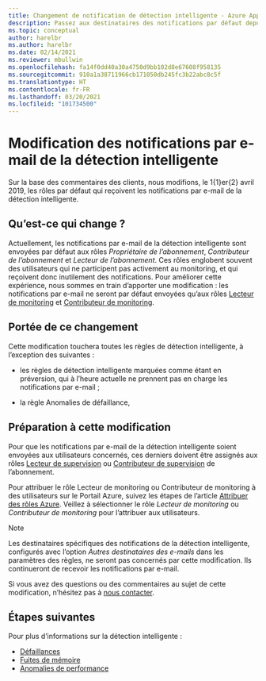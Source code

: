 ```yaml
---
title: Changement de notification de détection intelligente - Azure Application Insights
description: Passez aux destinataires des notifications par défaut depuis la détection intelligente. La détection intelligente vous permet de superviser les suivis d’application avec Azure Application Insights afin de déterminer si les données de télémétrie du suivi présentent des anomalies.
ms.topic: conceptual
author: harelbr
ms.author: harelbr
ms.date: 02/14/2021
ms.reviewer: mbullwin
ms.openlocfilehash: fa14f0dd40a30a4750d9bb102d8e67608f958135
ms.sourcegitcommit: 910a1a38711966cb171050db245fc3b22abc8c5f
ms.translationtype: HT
ms.contentlocale: fr-FR
ms.lasthandoff: 03/20/2021
ms.locfileid: "101734500"
---
```

# <a name="smart-detection-e-mail-notification-change"></a>Modification des notifications par e-mail de la détection intelligente

Sur la base des commentaires des clients, nous modifions, le 1{1}er{2} avril 2019, les rôles par défaut qui reçoivent les notifications par e-mail de la détection intelligente.

## <a name="what-is-changing"></a>Qu’est-ce qui change ?

Actuellement, les notifications par e-mail de la détection intelligente sont envoyées par défaut aux rôles _Propriétaire de l’abonnement_, _Contributeur de l’abonnement_ et _Lecteur de l’abonnement_. Ces rôles englobent souvent des utilisateurs qui ne participent pas activement au monitoring, et qui reçoivent donc inutilement des notifications. Pour améliorer cette expérience, nous sommes en train d’apporter une modification : les notifications par e-mail ne seront par défaut envoyées qu’aux rôles [Lecteur de monitoring](../../role-based-access-control/built-in-roles.md#monitoring-reader) et [Contributeur de monitoring](../../role-based-access-control/built-in-roles.md#monitoring-contributor).

## <a name="scope-of-this-change"></a>Portée de ce changement

Cette modification touchera toutes les règles de détection intelligente, à l’exception des suivantes :

* les règles de détection intelligente marquées comme étant en préversion, qui à l’heure actuelle ne prennent pas en charge les notifications par e-mail ;

* la règle Anomalies de défaillance,

## <a name="how-to-prepare-for-this-change"></a>Préparation à cette modification

Pour que les notifications par e-mail de la détection intelligente soient envoyées aux utilisateurs concernés, ces derniers doivent être assignés aux rôles [Lecteur de supervision](../../role-based-access-control/built-in-roles.md#monitoring-reader) ou [Contributeur de supervision](../../role-based-access-control/built-in-roles.md#monitoring-contributor) de l’abonnement.

Pour attribuer le rôle Lecteur de monitoring ou Contributeur de monitoring à des utilisateurs sur le Portail Azure, suivez les étapes de l’article [Attribuer des rôles Azure](../../role-based-access-control/role-assignments-portal.md). Veillez à sélectionner le rôle _Lecteur de monitoring_ ou _Contributeur de monitoring_ pour l’attribuer aux utilisateurs.

> [!NOTE]
> Les destinataires spécifiques des notifications de la détection intelligente, configurés avec l’option _Autres destinataires des e-mails_ dans les paramètres des règles, ne seront pas concernés par cette modification. Ils continueront de recevoir les notifications par e-mail.

Si vous avez des questions ou des commentaires au sujet de cette modification, n’hésitez pas à [nous contacter](mailto:smart-alert-feedback@microsoft.com).

## <a name="next-steps"></a>Étapes suivantes

Pour plus d’informations sur la détection intelligente :

- [Défaillances](./proactive-failure-diagnostics.md)
- [Fuites de mémoire](./proactive-potential-memory-leak.md)
- [Anomalies de performance](./proactive-performance-diagnostics.md)

